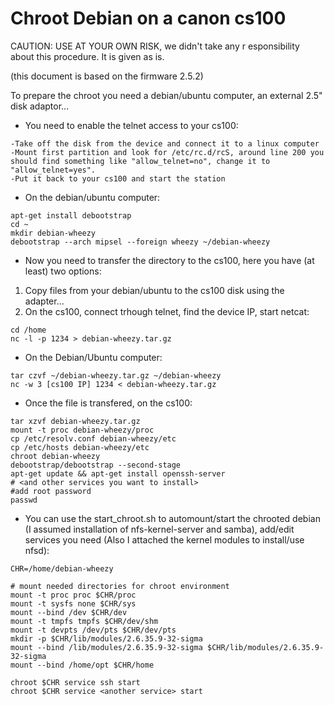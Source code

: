 # Chroot Debian on a canon cs100 
CAUTION: USE AT YOUR OWN RISK, we didn't take any r esponsibility about this procedure. It is given as is.

(this document is based on the firmware 2.5.2)

To prepare the chroot you need a debian/ubuntu computer, an external 2.5" disk adaptor...

* You need to enable the telnet access to your cs100:

```
-Take off the disk from the device and connect it to a linux computer
-Mount first partition and look for /etc/rc.d/rcS, around line 200 you should find something like "allow_telnet=no", change it to "allow_telnet=yes".
-Put it back to your cs100 and start the station

```
* On the debian/ubuntu computer:

```
apt-get install debootstrap
cd ~
mkdir debian-wheezy
debootstrap --arch mipsel --foreign wheezy ~/debian-wheezy

```
* Now you need to transfer the directory to the cs100, here you have (at least) two options:
1) Copy files from your debian/ubuntu to the cs100 disk using the adapter...
2) On the cs100, connect trhough telnet, find the device IP, start netcat:

```
cd /home
nc -l -p 1234 > debian-wheezy.tar.gz

```
* On the Debian/Ubuntu computer:

```
tar czvf ~/debian-wheezy.tar.gz ~/debian-wheezy
nc -w 3 [cs100 IP] 1234 < debian-wheezy.tar.gz

```
* Once the file is transfered, on the cs100:

```
tar xzvf debian-wheezy.tar.gz
mount -t proc debian-wheezy/proc
cp /etc/resolv.conf debian-wheezy/etc
cp /etc/hosts debian-wheezy/etc
chroot debian-wheezy
debootstrap/debootstrap --second-stage
apt-get update && apt-get install openssh-server 
# <and other services you want to install>
#add root password
passwd 

```

  * You can use the start_chroot.sh to automount/start the chrooted debian (I assumed installation of nfs-kernel-server and samba), add/edit services you need (Also I attached the kernel modules to install/use nfsd):

```
CHR=/home/debian-wheezy

# mount needed directories for chroot environment                                                 
mount -t proc proc $CHR/proc
mount -t sysfs none $CHR/sys
mount --bind /dev $CHR/dev
mount -t tmpfs tmpfs $CHR/dev/shm
mount -t devpts /dev/pts $CHR/dev/pts
mkdir -p $CHR/lib/modules/2.6.35.9-32-sigma
mount --bind /lib/modules/2.6.35.9-32-sigma $CHR/lib/modules/2.6.35.9-32-sigma
mount --bind /home/opt $CHR/home

chroot $CHR service ssh start
chroot $CHR service <another service> start
```
